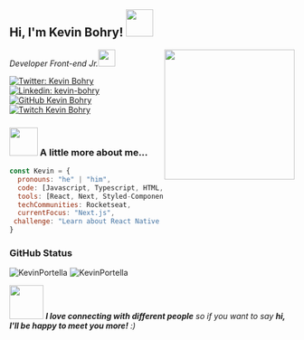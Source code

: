 <h2> Hi, I'm Kevin Bohry! <img src="https://media.giphy.com/media/ln7H1lriqCTYvkvGnb/giphy.gif" width="48"></h2>
<img align='right' src="https://media.giphy.com/media/YPJ5gi3MZzSjhtQTIk/giphy.gif" width="230">
<p><em>Developer Front-end Jr.<img align='bottom' src="https://media.giphy.com/media/WnNCTaX3x7khhAkZXn/giphy.gif" width="30"></em></p>

[![Twitter: Kevin Bohry](https://img.shields.io/twitter/follow/KevinBohry?style=social)](https://twitter.com/KevinBohry)
[![Linkedin: kevin-bohry](https://img.shields.io/badge/-kevinbohry-blue?style=flat-square&logo=Linkedin&logoColor=white&link=https://www.linkedin.com/in/kevin-bohry-58a4614b/)](https://www.linkedin.com/in/kevin-bohry-58a4614b/)
[![GitHub Kevin Bohry](https://img.shields.io/github/followers/kevinportella?style=social)](https://github.com/kevinportella)
[![Twitch Kevin Bohry](https://img.shields.io/twitch/status/kevinbohrylol?style=social)](https://www.twitch.tv/kevinbohrylol)

### <img src="https://media.giphy.com/media/Lpu8WcJD6xGxws7Rxg/giphy.gif" width="50"> A little more about me...  

```javascript
const Kevin = {
  pronouns: "he" | "him",
  code: [Javascript, Typescript, HTML, CSS],
  tools: [React, Next, Styled-Components, SASS, ChakraUI, Jest],
  techCommunities: Rocketseat,
  currentFocus: "Next.js",
 challenge: "Learn about React Native and then Node.js "
}
```
### GitHub Status

<img align="center" style="margin-right: 5px;" src="https://github-readme-stats.vercel.app/api?username=kevinportella&show_icons=true&theme=dark" alt="KevinPortella" /><img align="center" src="https://github-readme-stats.vercel.app/api/top-langs/?username=KevinPortella&layout=compact&theme=dark" alt="KevinPortella" />

<img src="https://media.giphy.com/media/LnQjpWaON8nhr21vNW/giphy.gif" width="60"> <em><b>I love connecting with different people</b> so if you want to say <b>hi, I'll be happy to meet you more!</b> :)</em>

<!--
**kevinportella/kevinportella** is a ✨ _special_ ✨ repository because its `README.md` (this file) appears on your GitHub profile.

Here are some ideas to get you started:

- 🔭 I’m currently working on ...
- 🌱 I’m currently learning ...
- 👯 I’m looking to collaborate on ...
- 🤔 I’m looking for help with ...
- 💬 Ask me about ...
- 📫 How to reach me: ...
- 😄 Pronouns: ...
- ⚡ Fun fact: ...
-->
